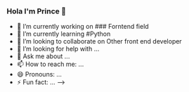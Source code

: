 ### Hola I'm Prince 👋

- 🔭 I’m currently working on ### Forntend field
- 🌱 I’m currently learning #Python
- 👯 I’m looking to collaborate on Other front end developer
- 🤔 I’m looking for help with ...
- 💬 Ask me about ...
- 📫 How to reach me: ...
- 😄 Pronouns: ...
- ⚡ Fun fact: ...
-->
